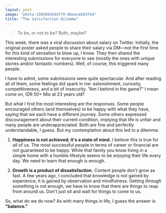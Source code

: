 ```yaml
---
layout: post
image: "photo-1505664194779-8beaceb93744"
title: "The Satisfaction Dilemma"
---
```


> To be, or not to be? Both, maybe?

This week, there was a viral discussion about salary on Twitter. Initially, the original poster asked people to share their salary via DM—not the first time for this kind of sensation to blow up, I know. They then shared the interesting submissions for everyone to see (mostly the ones with unique stories and/or fantastic numbers). Well, of course, this triggered many people.

I have to admit, some submissions were quite spectacular. And after reading all of them, some feelings did spark in me: astonishment, curiosity, competitiveness, and a bit of insecurity. "Am I behind in the game?" I mean come on, IDR 50+ Mio at 23 years old?

But what I find the most interesting are the responses. Some people encouraged others (and themselves) to be happy with what they have, saying that we each have a different journey. Some others expressed discouragement about their current condition, implying that life is unfair and many people are underappreciated. Both are fine and perfectly understandable, I guess. But my contemplation about this led to a dilemma:

1. **Happiness is not achieved; it's a state of mind.** I believe this is true for *all* of us. The most successful people in terms of career or financial are not guaranteed to be happy. While that family you know living in a simple home with a humble lifestyle seems to be enjoying their life every day. We need to learn that enough is enough.

2. **Growth is a product of dissatisfaction.** Content people don't grow as fast. A few years ago, I concluded that knowledge is not gained by experience; it is gained by observation and mindfulness. Getting *through* something is not enough, we have to know that there are things to reap from around us. Don't just sit and wait for things to come to us.

So, what do we do now? As with many things in life, I guess the answer is **"balance."**
